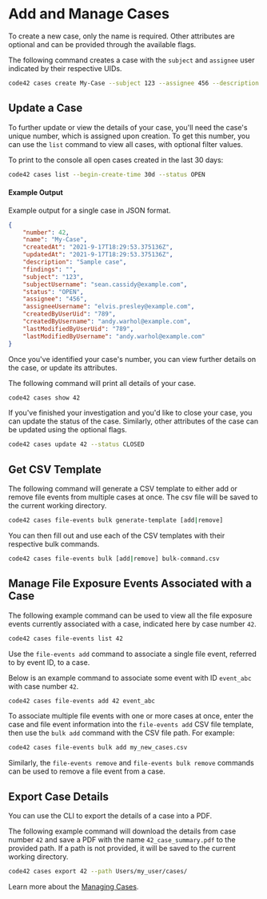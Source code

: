 # Add and Manage Cases

To create a new case, only the name is required.  Other attributes are optional and can be provided through the available flags.

The following command creates a case with the `subject` and `assignee` user indicated by their respective UIDs.
```bash
code42 cases create My-Case --subject 123 --assignee 456 --description "Sample case"
```

## Update a Case

To further update or view the details of your case, you'll need the case's unique number, which is assigned upon creation.  To get this number, you can use the `list` command to view all cases, with optional filter values.

To print to the console all open cases created in the last 30 days:
```bash
code42 cases list --begin-create-time 30d --status OPEN
```

#### Example Output
Example output for a single case in JSON format.
```json
{
    "number": 42,
    "name": "My-Case",
    "createdAt": "2021-9-17T18:29:53.375136Z",
    "updatedAt": "2021-9-17T18:29:53.375136Z",
    "description": "Sample case",
    "findings": "",
    "subject": "123",
    "subjectUsername": "sean.cassidy@example.com",
    "status": "OPEN",
    "assignee": "456",
    "assigneeUsername": "elvis.presley@example.com",
    "createdByUserUid": "789",
    "createdByUsername": "andy.warhol@example.com",
    "lastModifiedByUserUid": "789",
    "lastModifiedByUsername": "andy.warhol@example.com"
}
```

Once you've identified your case's number, you can view further details on the case, or update its attributes.

The following command will print all details of your case.
```bash
code42 cases show 42
```

If you've finished your investigation and you'd like to close your case, you can update the status of the case.  Similarly, other attributes of the case can be updated using the optional flags.
```bash
code42 cases update 42 --status CLOSED
```

## Get CSV Template

The following command will generate a CSV template to either add or remove file events from multiple cases at once.  The csv file will be saved to the current working directory.
```bash
code42 cases file-events bulk generate-template [add|remove]
```

You can then fill out and use each of the CSV templates with their respective bulk commands.
```bash
code42 cases file-events bulk [add|remove] bulk-command.csv
```

## Manage File Exposure Events Associated with a Case

The following example command can be used to view all the file exposure events currently associated with a case, indicated here by case number `42`.
```bash
code42 cases file-events list 42
```

Use the `file-events add` command to associate a single file event, referred to by event ID, to a case.

Below is an example command to associate some event with ID `event_abc` with case number `42`.
```bash
code42 cases file-events add 42 event_abc
```

To associate multiple file events with one or more cases at once, enter the case and file event information into the `file-events add` CSV file template, then use the `bulk add` command with the CSV file path. For example:
```bash
code42 cases file-events bulk add my_new_cases.csv
```

Similarly, the `file-events remove` and `file-events bulk remove` commands can be used to remove a file event from a case.

## Export Case Details

You can use the CLI to export the details of a case into a PDF.

The following example command will download the details from case number `42` and save a PDF with the name `42_case_summary.pdf` to the provided path.  If a path is not provided, it will be saved to the current working directory.

```bash
code42 cases export 42 --path Users/my_user/cases/
```

Learn more about the [Managing Cases](../commands/cases.md).
